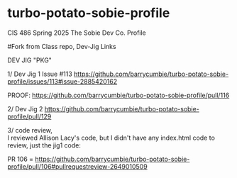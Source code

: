 # turbo-potato-sobie-profile
CIS 486 Spring 2025 The Sobie Dev Co. Profile 

#Fork from Class repo, Dev-Jig Links

DEV JIG "PKG"

1/ Dev Jig 1 Issue #113
https://github.com/barrycumbie/turbo-potato-sobie-profile/issues/113#issue-2885420162

PROOF: https://github.com/barrycumbie/turbo-potato-sobie-profile/pull/116

2/ Dev Jig 2
https://github.com/barrycumbie/turbo-potato-sobie-profile/pull/129

3/ code review, <br>I reviewed Allison Lacy's code, but I didn't have any index.html code to review, just the jig1 code:

PR 106 = https://github.com/barrycumbie/turbo-potato-sobie-profile/pull/106#pullrequestreview-2649010509


